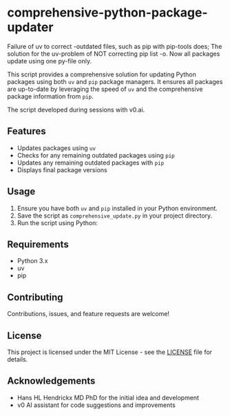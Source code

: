 # comprehensive-python-package-updater
Failure of uv to correct -outdated files, such as pip with pip-tools does; The solution for the uv-problem of NOT correcting pip list -o. Now all packages update using one py-file only.

This script provides a comprehensive solution for updating Python packages using both `uv` and `pip` package managers. It ensures all packages are up-to-date by leveraging the speed of `uv` and the comprehensive package information from `pip`.

The script developed during sessions with v0.ai.

## Features

- Updates packages using `uv`
- Checks for any remaining outdated packages using `pip`
- Updates any remaining outdated packages with `pip`
- Displays final package versions

## Usage

1. Ensure you have both `uv` and `pip` installed in your Python environment.
2. Save the script as `comprehensive_update.py` in your project directory.
3. Run the script using Python:

## Requirements

- Python 3.x
- uv
- pip

## Contributing

Contributions, issues, and feature requests are welcome!

## License

This project is licensed under the MIT License - see the [LICENSE](LICENSE) file for details.

## Acknowledgements

- Hans HL Hendrickx MD PhD for the initial idea and development
- v0 AI assistant for code suggestions and improvements

